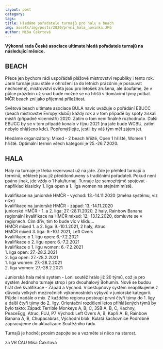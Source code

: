 ```yaml
---
layout: post
category: 
tags: 
title: Hledáme pořadatele turnajů pro halu a beach
img: assets/img/posts/2020/prvni_hala_novinka.JPG
author: Míša Čakrtová
---
```


**Výkonná rada České asociace ultimate hledá pořadatele turnajů na následující měsíce.**

## BEACH
Přece jen bychom rádi uspořádali plážové mistrovství republiky i tento rok. Jarní turnaje jsou stále v ohrožení (a do letních prázdnin je posouvat nechceme), mistrovství světa jsou pro letošek zrušena, ale doufáme, že v půlce prázdnin už snad bude možné se na hřišti s domácími týmy potkat. MČR beach zní jako příjemná příležitost.

Světová beach ultimate asociace BULA navíc uvažuje o pořádání EBUCC (beach mistrovství Evropy klubů) každý rok a v tom případě by spoty získali mistři (případně vicemistři) 2020. Zatím o tom není finálně rozhodnuto. Další EBUCC by se v tom případě konalo v říjnu 2021 (na jaře bude WCBU, zatím nebylo ohlášeno kde). Popřemýšlejte, jestli by váš tým měl zájem jet.

Hledáme organizátory:
Mixed - 2 beach hřiště, Open 1 hřiště, Women 1 hřiště.
Optimální termín všech kategorií je 25.-26.7.2020.

## HALA

Haly na turnaje je třeba rezervovat už na jaře. Zde je přehled turnajů a termínů, některé jsou již předdomluveny s tradičními pořadateli. Pokud není psáno jinak, jde vždy o 1 halu/turnaj. Turnaje lze samozřejmě spojovat - například klasicky 1. liga open a 1. liga women na stejném místě.

kvalifikace na juniorské HMČR - východ: 13.-14.11.2020 (změna systému, viz níže)  
kvalifikace na juniorské HMČR - západ: 13.-14.11.2020  
juniorské HMČR - 1. a 2. liga: 27.-28.11.2020, 2 haly, Rainbow Banana  
regionální kvalifikace na HMČR mixed: 12.-13.12.2020, domluvte se v regionech. Čím dřív, tím to bude víc v klidu...  
HMČR mixed 1. a 2. liga: 9.-10.1.2021, 2 haly, Atruc  
HMČR mixed 3. liga: 9.-10.1.2021, Left Overs  
kvalifikace o 1. ligu open: 6.-7.2.2021  
kvalifikace o 2. ligu open: 6.-7.2.2021  
kvalifikace o 1. ligu women: 6.-7.2.2021  
1\. liga open: 27.-28.2.2021  
2\. liga open: 27.-28.2.2021  
1\. liga women: 27.-28.2.2021  
2\. liga women: 27.-28.2.2021  

Juniorská hala mění systém - Loni soutěž hrálo již 20 týmů, což je pro systém Jednoho turnaje strop i pro dvouhalový Bohumín. Nově se budou hrát dvě kvalifikace - Západ a Východ.
Vícestupňový systém neaplikujeme z důvodu velkých meziročních výkonnostních výkyvů v juniorské kategorii. Půjde i nadále o mix. Z každého regionu postoupí první čtyři týmy do 1. ligy a další čtyři týmy do 2. ligy. 
Orientační rozdělení letos přihlášených týmů by bylo takto: 
Západ: Terrible Monkeys A, B, C, 3SB A, B, C, Kachny, PeaceEgg, Atruc, FUJ, P7
Východ: Left Overs A, B, Kapři A, B, Rainbow Banana A, B, Chupacabras, Východní blok, Kulatá šachovnice
Podrobně zapracujeme do aktualizace Soutěžního řádu.

Turnajů je hodně; prosím zapojte se a vezměte si něco na starost.

za VR ČAU
Míša Čakrtová
